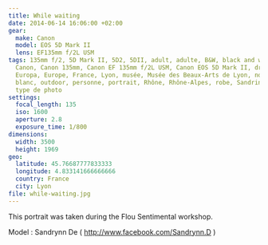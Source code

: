 ```yaml
---
title: While waiting
date: 2014-06-14 16:06:00 +02:00
gear:
  make: Canon
  model: EOS 5D Mark II
  lens: EF135mm f/2L USM
tags: 135mm f/2, 5D Mark II, 5D2, 5DII, adult, adulte, B&W, black and white,
  Canon, Canon 135mm, Canon EF 135mm f/2L USM, Canon EOS 5D Mark II, dress,
  Europa, Europe, France, Lyon, musée, Musée des Beaux-Arts de Lyon, noir et
  blanc, outdoor, personne, portrait, Rhône, Rhône-Alpes, robe, Sandrine, tenue,
  type de photo
settings:
  focal_length: 135
  iso: 1600
  aperture: 2.8
  exposure_time: 1/800
dimensions:
  width: 3500
  height: 1969
geo:
  latitude: 45.76687777833333
  longitude: 4.833141666666666
  country: France
  city: Lyon
file: while-waiting.jpg
---
```


This portrait was taken during the Flou Sentimental workshop.

Model : Sandrynn De ( http://www.facebook.com/Sandrynn.D )

